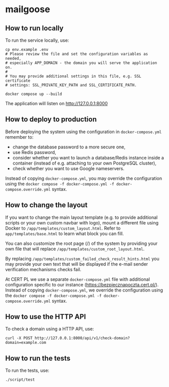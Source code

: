 # mailgoose

## How to run locally
To run the service locally, use:

```
cp env.example .env
# Please review the file and set the configuration variables as needed,
# especially APP_DOMAIN - the domain you will serve the application on.
#
# You may provide additional settings in this file, e.g. SSL certificate
# settings: SSL_PRIVATE_KEY_PATH and SSL_CERTIFICATE_PATH.

docker compose up --build
```

The application will listen on http://127.0.0.1:8000

## How to deploy to production
Before deploying the system using the configuration in `docker-compose.yml` remember to:

- change the database password to a more secure one,
- use Redis password,
- consider whether you want to launch a database/Redis instance inside a container (instead
  of e.g. attaching to your own PostgreSQL cluster),
- check whether you want to use Google nameservers.

Instead of copying `docker-compose.yml`, you may override the configuration using the
`docker compose -f docker-compose.yml -f docker-compose.override.yml` syntax.

## How to change the layout
If you want to change the main layout template (e.g. to provide additional scripts or your own
custom navbar with logo), mount a different file using Docker to `/app/templates/custom_layout.html`.
Refer to `app/templates/base.html` to learn what block you can fill.

You can also customize the root page (/) of the system by providing your own file that will
replace `/app/templates/custom_root_layout.html`.

By replacing `/app/templates/custom_failed_check_result_hints.html` you may provide your own
text that will be displayed if the e-mail sender verification mechanisms checks fail.

At CERT PL we use a separate `docker-compose.yml` file with additional configuration
specific to our instance (https://bezpiecznapoczta.cert.pl/). Instead of copying
`docker-compose.yml`, we override the configuration using the
`docker compose -f docker-compose.yml -f docker-compose.override.yml` syntax.

## How to use the HTTP API

To check a domain using a HTTP API, use:

```
curl -X POST http://127.0.0.1:8000/api/v1/check-domain?domain=example.com
```

## How to run the tests
To run the tests, use:

```
./script/test
```
